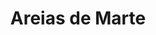 ---
Numero: 162
title: Areias de Marte
Autor: Arthur C Clarke
Co-autor: 
Ano-de-Publicacao: 1970
Titulo-original: Sands of Mars
Tradutor: Eurico da Fonseca
Co-tradutor: 
Ano-de-edicao: 1951
alias: Arthur-C-Clarke
Autor2-alias: 
Tradutor1-alias: Eurico-da-Fonseca
Tradutor2-alias: 
Titulo-link: 162-Areias-de-Marte
Capa: Lima de Freitas
pags: 182
Capa-link: Lima-de-Freitas
---